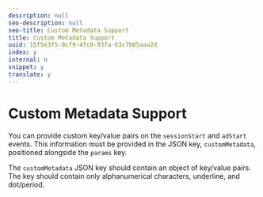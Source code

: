 ```yaml
---
description: null
seo-description: null
seo-title: Custom Metadata Support
title: Custom Metadata Support
uuid: 15f5e3f5-0cf9-4fc0-93fa-63c7b05aaa2d
index: y
internal: n
snippet: y
translate: y
---
```


# Custom Metadata Support

<a id="section_xzs_4y2_mcb"></a>

You can provide custom key/value pairs on the `sessionStart` and `adStart` events. This information must be provided in the JSON key, `customMetadata`, positioned alongside the `params` key.

The `customMetadata` JSON key should contain an object of key/value pairs. The key should contain only alphanumerical characters, underline, and dot/period.

<!-- Add example here, either provided by the dev team, or the reference player, or from the sample Yahoo player -->

